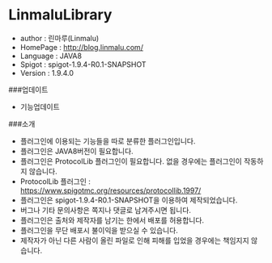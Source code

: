 # LinmaluLibrary

 - author : 린마루(Linmalu)
 - HomePage : http://blog.linmalu.com/
 - Language : JAVA8
 - Spigot : spigot-1.9.4-R0.1-SNAPSHOT
 - Version : 1.9.4.0
 
 ###업데이트
- 기능업데이트

###소개
- 플러그인에 이용되는 기능들을 따로 분류한 플러그인입니다.
- 플러그인은 JAVA8버전이 필요합니다.
- 플러그인은 ProtocolLib 플러그인이 필요합니다. 없을 경우에는 플러그인이 작동하지 않습니다.
- ProtocolLib 플러그인 : https://www.spigotmc.org/resources/protocollib.1997/
- 플러그인은 spigot-1.9.4-R0.1-SNAPSHOT을 이용하여 제작되었습니다.
- 버그나 기타 문의사항은 쪽지나 댓글로 남겨주시면 됩니다.
- 플러그인은 출처와 제작자를 남기는 한에서 배포를 허용합니다.
- 플러그인을 무단 배포시 불이익을 받으실 수 있습니다.
- 제작자가 아닌 다른 사람이 올린 파일로 인해 피해를 입었을 경우에는 책임지지 않습니다.
